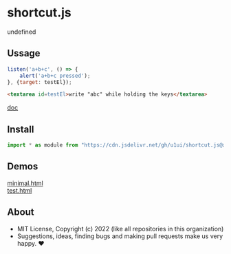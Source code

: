 # shortcut.js
undefined

## Ussage

```js
listen('a+b+c', () => {
    alert('a+b+c pressed');
}, {target: testEl});
```

```html
<textarea id=testEl>write "abc" while holding the keys</textarea>
```

[doc](https://doc.deno.land/https://cdn.jsdelivr.net/gh/u1ui/shortcut.js@x/shortcut.js)

## Install

```js
import * as module from "https://cdn.jsdelivr.net/gh/u1ui/shortcut.js@x.x.x/shortcut.min.js"
```

## Demos

[minimal.html](http://gcdn.li/u1ui/shortcut.js@main/tests/minimal.html)  
[test.html](http://gcdn.li/u1ui/shortcut.js@main/tests/test.html)  

## About

- MIT License, Copyright (c) 2022 <u1> (like all repositories in this organization) <br>
- Suggestions, ideas, finding bugs and making pull requests make us very happy. ♥

